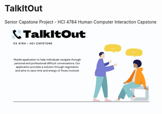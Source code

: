 # TalkItOut

Senior Capstone Project - HCI 4784 Human Computer Interaction Capstone
![Project Poster](https://github.com/soumyakhanna/TalkItOut/blob/573b4d771fceced4a1ce80dbd2adb9fa3d0badaf/TalkItOut%20HCI%20Capstone.png)

